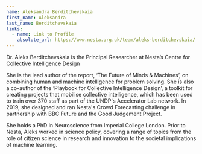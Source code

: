 ```yaml
---
name: Aleksandra Berditchevskaia
first_name: Aleksandra
last_name: Berditchevskaia
links:
  - name: Link to Profile
    absolute_url: https://www.nesta.org.uk/team/aleks-berditchevskaia/
---
```


Dr. Aleks Berditchevskaia is the Principal Researcher at Nesta’s Centre for Collective Intelligence Design

She is the lead author of the report, ‘The Future of Minds & Machines’, on combining human and machine intelligence for problem solving. She is also a co-author of the ‘Playbook for Collective Intelligence Design’, a toolkit for creating projects that mobilise collective intelligence, which has been used to train over 370 staff as part of the UNDP's Accelerator Lab network. In 2019, she designed and ran Nesta's Crowd Forecasting challenge in partnership with BBC Future and the Good Judgement Project. 

She holds a PhD in Neuroscience from Imperial College London. Prior to Nesta, Aleks worked in science policy, covering a range of topics from the role of citizen science in research and innovation to the societal implications of machine learning.
